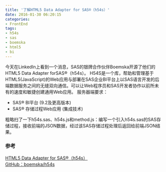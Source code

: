 ```yaml
---
title: '了解HTML5 Data Adapter for SAS®（h54s）'
date: 2016-01-30 06:20:15
categories: 
- FrontEnd
tags: 
- h54s
- sas
- boemska
- html5
- bi
---
```

今天在LinkedIn上看到一个消息，SAS的银牌合作伙伴Boemska开源了他们的HTML5 Data Adapter forSAS®（h54s）。
H54S是一个库，帮助和管理基于HTML5(JavaScript)的Web应用与部署在SAS企业BI平台上以SAS语言开发的后端数据服务之间的无缝双向通信。可以让Web程序员和SAS开发者协作以前所未有的速度和敏捷创建通用Web应用。
服务器端要求：
- SAS® BI平台 (9.2及更高版本)
- SAS® 存储过程Web应用 (集成技术)

粗略扫了一下h54s.sas、h54s.js和method.js：编写一个引入h54s.sas的SAS存储过程，接收前端的JSON数据，经过该SAS存储过程处理后返回给前端JSON结果。

### 参考

[HTML5 Data Adapter for SAS®（h54s）](https://boemskats.com/h54s/)    
[GitHub：boemska/h54s](https://github.com/boemska/h54s)    